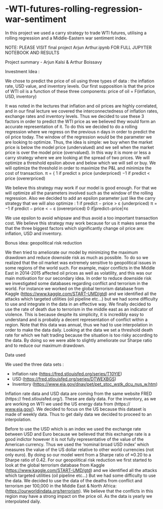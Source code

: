# -WTI-futures-rolling-regression-war-sentiment
In this project we used a carry strategy to trade WTI futures, utilising a rolling regression and a Middle-Eastern war sentiment index.


NOTE: PLEASE VISIT final project Arjun Arthur.ipynb FOR FULL JUPYTER NOTEBOOK AND RESULTS

Project summary - Arjun Kalsi & Arthur Boissavy

Investment Idea :

We chose to predict the price of oil using three types of data : the inflation rate, USD value, and inventory levels. Our first supposition is that the price of WTI oil is a function of these three components: price of oil = F(inflation, USD, inventory)

It was noted in the lectures that inflation and oil prices are highly correlated, and in our final lecture we covered the interconnectedness of inflation rates, exchange rates and inventory levels. Thus we decided to use these 3 factors in order to predict the WTI price as we believed they would form an accurate representation of it. To do this we decided to do a rolling regression where we regress on the previous n days in order to predict the oil price today. The window of the regression would be the parameter we are looking to optimize. Thus, the idea is simple: we buy when the market price is below the model price (undervalued) and we sell when the market price is over the model price (overvalued). In this way it is more or less a carry strategy where we are looking at the spread of two prices. We will optimize a threshold epsilon above and below which we will sell or buy. We will optimize the threshold in order to maximize the P&L and minimize the cost of transaction. π = { 1 if predict ≥ price (underpriced) −1 if predict < price (overerpriced)

We believe this strategy may work if our model is good enough. For that we will optimize all the parameters involved such as the window of the rolling regression. Also we decided to add an epsilon parameter just like the carry strategy that we will also optimize : 1 if predict − price > ε (underpriced) π = −1 if predict − price < − ε (overerpriced) 0 if|predict−price|≤ε

We use epsilon to avoid whipsaw and thus avoid a too important transaction cost. We believe this strategy may work because for us it makes sense the that the three biggest factors which significantly change oil price are: inflation, USD and inventory.

Bonus idea: geopolitical risk reduction

We then tried to ameliorate our model by minimizing the maximum drawdown and reduce downside risk as much as possible. To do so we realized that the oil market was extremely sensitive to geopolitical issues in some regions of the world such. For example, major conflicts in the Middle East in 2014-2015 affected oil prices as well as volatility, and this was our main motivation for our secondary idea. In order to reduce downside risk we investigated some databases regarding conflict and terrorism in the world. For instance we worked on the global terrorism database from Kaggle (https://www.kaggle.com/START-UMD/gtd) and we identified all the attacks which targeted utilities (oil pipeline etc...) but we had some difficulty to use and integrate in the data in an effective way. We finally decided to use the rate of death due to terrorism in the middle east as an indicator of violence. This is because despite its simplicity, it is incredibly easy to understand and is probably a decent representation of conflict within a region. Note that this data was annual, thus we had to use interpolation in order to make the data daily. Looking at the data we set a threshold death rate for which we halt trading because the situation is too risky according to the data. By doing so we were able to slightly ameliorate our Sharpe ratio and to reduce our maximum drawdown.

Data used

We used the three data sets :

* Inflation rate (https://fred.stlouisfed.org/series/T10YIE)
* USD (https://fred.stlouisfed.org/series/DTWEXBGS)
* Inventory (https://www.eia.gov/dnav/pet/pet_stoc_wstk_dcu_nus_w.htm)

Inflation rate data and USD data are coming from the same website FRED (https:// fred.stlouisfed.org/). These are daily data. For the inventory, as we are working on WTI we used the US energy data from (https:// www.eia.gov/). We decided to focus on the US because this dataset is made of weekly data. Thus to get daily data we decided to proceed to an interpolation.

Before to use the USD which is an index we used the exchange rate between USD and Euro because we believed that this exchange rate is a good indictor however it is not fully representative of the value of the American currency. Thus we used the ‘nominal broad USD index’ which measures the value of the US dollar relative to other world currencies (not only euro). By doing so our model went from a Sharpe ratio of ≈0.20 to a Sharpe ratio of 0.42. For our geopolitical risk reduction we first started to look at the global terrorism database from Kaggle (https://www.kaggle.com/START-UMD/gtd) and we identified all the attacks which targeted utilities (oil pipeline etc...) But we had some difficulty to use the data. We decided to use the data of the deaths from conflict and terrorism per 100,000 in the Middle East & North Africa: (https://ourworldindata.org/terrorism). We believe that the conflicts in this region may have a strong impact on the price oil. As the data is yearly we interpolated daily.
